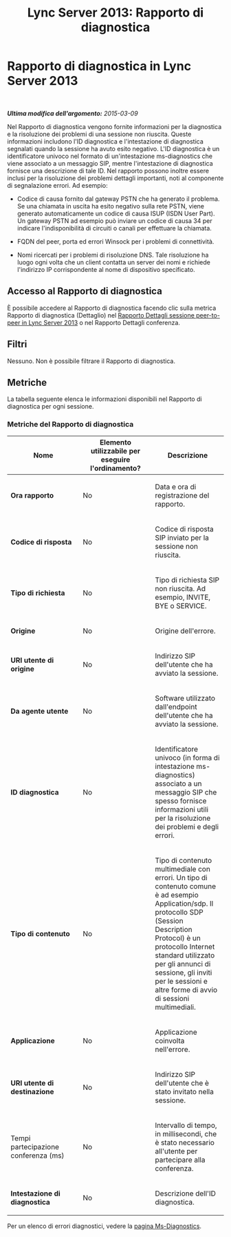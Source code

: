 ﻿---
title: 'Lync Server 2013: Rapporto di diagnostica'
TOCTitle: Rapporto di diagnostica
ms:assetid: b389dbd9-f2e8-4184-93d0-2e504796ac16
ms:mtpsurl: https://technet.microsoft.com/it-it/library/Gg615445(v=OCS.15)
ms:contentKeyID: 49301713
ms.date: 08/24/2015
mtps_version: v=OCS.15
ms.translationtype: HT
---

# Rapporto di diagnostica in Lync Server 2013

 

_**Ultima modifica dell'argomento:** 2015-03-09_

Nel Rapporto di diagnostica vengono fornite informazioni per la diagnostica e la risoluzione dei problemi di una sessione non riuscita. Queste informazioni includono l'ID diagnostica e l'intestazione di diagnostica segnalati quando la sessione ha avuto esito negativo. L'ID diagnostica è un identificatore univoco nel formato di un'intestazione ms-diagnostics che viene associato a un messaggio SIP, mentre l'intestazione di diagnostica fornisce una descrizione di tale ID. Nel rapporto possono inoltre essere inclusi per la risoluzione dei problemi dettagli importanti, noti al componente di segnalazione errori. Ad esempio:

  - Codice di causa fornito dal gateway PSTN che ha generato il problema. Se una chiamata in uscita ha esito negativo sulla rete PSTN, viene generato automaticamente un codice di causa ISUP (ISDN User Part). Un gateway PSTN ad esempio può inviare un codice di causa 34 per indicare l'indisponibilità di circuiti o canali per effettuare la chiamata.

  - FQDN del peer, porta ed errori Winsock per i problemi di connettività.

  - Nomi ricercati per i problemi di risoluzione DNS. Tale risoluzione ha luogo ogni volta che un client contatta un server dei nomi e richiede l'indirizzo IP corrispondente al nome di dispositivo specificato.

## Accesso al Rapporto di diagnostica

È possibile accedere al Rapporto di diagnostica facendo clic sulla metrica Rapporto di diagnostica (Dettaglio) nel [Rapporto Dettagli sessione peer-to-peer in Lync Server 2013](lync-server-2013-peer-to-peer-session-detail-report.md) o nel Rapporto Dettagli conferenza.

## Filtri

Nessuno. Non è possibile filtrare il Rapporto di diagnostica.

## Metriche

La tabella seguente elenca le informazioni disponibili nel Rapporto di diagnostica per ogni sessione.

### Metriche del Rapporto di diagnostica

<table>
<colgroup>
<col style="width: 33%" />
<col style="width: 33%" />
<col style="width: 33%" />
</colgroup>
<thead>
<tr class="header">
<th>Nome</th>
<th>Elemento utilizzabile per eseguire l'ordinamento?</th>
<th>Descrizione</th>
</tr>
</thead>
<tbody>
<tr class="odd">
<td><p><strong>Ora rapporto</strong></p></td>
<td><p>No</p></td>
<td><p>Data e ora di registrazione del rapporto.</p></td>
</tr>
<tr class="even">
<td><p><strong>Codice di risposta</strong></p></td>
<td><p>No</p></td>
<td><p>Codice di risposta SIP inviato per la sessione non riuscita.</p></td>
</tr>
<tr class="odd">
<td><p><strong>Tipo di richiesta</strong></p></td>
<td><p>No</p></td>
<td><p>Tipo di richiesta SIP non riuscita. Ad esempio, INVITE, BYE o SERVICE.</p></td>
</tr>
<tr class="even">
<td><p><strong>Origine</strong></p></td>
<td><p>No</p></td>
<td><p>Origine dell'errore.</p></td>
</tr>
<tr class="odd">
<td><p><strong>URI utente di origine</strong></p></td>
<td><p>No</p></td>
<td><p>Indirizzo SIP dell'utente che ha avviato la sessione.</p></td>
</tr>
<tr class="even">
<td><p><strong>Da agente utente</strong></p></td>
<td><p>No</p></td>
<td><p>Software utilizzato dall'endpoint dell'utente che ha avviato la sessione.</p></td>
</tr>
<tr class="odd">
<td><p><strong>ID diagnostica</strong></p></td>
<td><p>No</p></td>
<td><p>Identificatore univoco (in forma di intestazione ms-diagnostics) associato a un messaggio SIP che spesso fornisce informazioni utili per la risoluzione dei problemi e degli errori.</p></td>
</tr>
<tr class="even">
<td><p><strong>Tipo di contenuto</strong></p></td>
<td><p>No</p></td>
<td><p>Tipo di contenuto multimediale con errori. Un tipo di contenuto comune è ad esempio Application/sdp. Il protocollo SDP (Session Description Protocol) è un protocollo Internet standard utilizzato per gli annunci di sessione, gli inviti per le sessioni e altre forme di avvio di sessioni multimediali.</p></td>
</tr>
<tr class="odd">
<td><p><strong>Applicazione</strong></p></td>
<td><p>No</p></td>
<td><p>Applicazione coinvolta nell'errore.</p></td>
</tr>
<tr class="even">
<td><p><strong>URI utente di destinazione</strong></p></td>
<td><p>No</p></td>
<td><p>Indirizzo SIP dell'utente che è stato invitato nella sessione.</p></td>
</tr>
<tr class="odd">
<td><p>Tempi partecipazione conferenza (ms)</p></td>
<td><p>No</p></td>
<td><p>Intervallo di tempo, in millisecondi, che è stato necessario all'utente per partecipare alla conferenza.</p></td>
</tr>
<tr class="even">
<td><p><strong>Intestazione di diagnostica</strong></p></td>
<td><p>No</p></td>
<td><p>Descrizione dell'ID diagnostica.</p></td>
</tr>
</tbody>
</table>


Per un elenco di errori diagnostici, vedere la [pagina Ms-Diagnostics](http://msdn.microsoft.com/en-us/library/gg132446\(v=office.12\).aspx).

